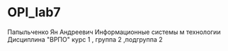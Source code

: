 # OPI_lab7
Папыльченко
Ян
Андреевич
Информационные системы м технологии
Дисциплина "ВРПО"
курс 1 , группа 2 ,подгруппа 2
